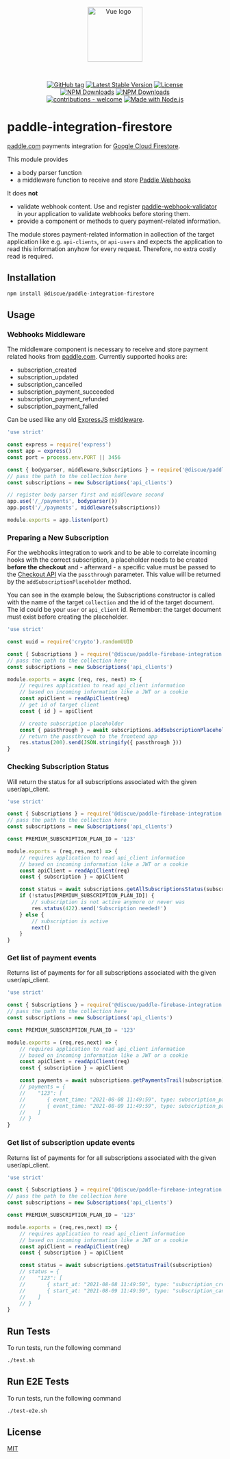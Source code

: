 
<p align="center">
<a href="https://www.discue.io/" target="_blank" rel="noopener noreferrer"><img width="128" src="https://www.discue.io/icons-fire-no-badge-square/web/icon-192.png" alt="Vue logo">
</a>
</p>

<br/>
<div align="center">

[![GitHub tag](https://img.shields.io/github/tag/discue/paddle-integration-firestore?include_prereleases=&sort=semver&color=blue)](https://github.com/discue/paddle-integration-firestore/releases/)
[![Latest Stable Version](https://img.shields.io/npm/v/@discue/paddle-integration-firestore.svg)](https://www.npmjs.com/package/@discue/paddle-integration-firestore)
[![License](https://img.shields.io/npm/l/@discue/paddle-integration-firestore.svg)](https://www.npmjs.com/package/@discue/paddle-integration-firestore)
<br/>
[![NPM Downloads](https://img.shields.io/npm/dt/@discue/paddle-integration-firestore.svg)](https://www.npmjs.com/package/@discue/paddle-integration-firestore)
[![NPM Downloads](https://img.shields.io/npm/dm/@discue/paddle-integration-firestore.svg)](https://www.npmjs.com/package/@discue/paddle-integration-firestore)
<br/>
[![contributions - welcome](https://img.shields.io/badge/contributions-welcome-blue)](/CONTRIBUTING.md "Go to contributions doc")
[![Made with Node.js](https://img.shields.io/badge/Node.js->=12-blue?logo=node.js&logoColor=white)](https://nodejs.org "Go to Node.js homepage")

</div>

# paddle-integration-firestore

[paddle.com](https://www.paddle.com/) payments integration for [Google Cloud Firestore](https://cloud.google.com/firestore).

This module provides 
- a body parser function
- a middleware function to receive and store [Paddle Webhooks](https://developer.paddle.com/getting-started/ef9af9f700849-working-with-paddle-webhooks)

It does **not** 
- validate webhook content. Use and register [paddle-webhook-validator](https://github.com/discue/paddle-webhook-validator) in your application to validate webhooks before storing them.
- provide a component or methods to query payment-related information. 

The module stores payment-related information in aollection of the target application like e.g. `api-clients`, or `api-users` and expects the application to read this information anyhow for every request. Therefore, no extra costly read is required.

## Installation
```bash
npm install @discue/paddle-integration-firestore
```

## Usage
### Webhooks Middleware
The middleware component is necessary to receive and store payment related hooks from [paddle.com](https://www.paddle.com/). Currently supported hooks are:
- subscription_created
- subscription_updated
- subscription_cancelled
- subscription_payment_succeeded
- subscription_payment_refunded
- subscription_payment_failed

Can be used like any old [ExpressJS](https://expressjs.com/) [middleware](https://expressjs.com/en/guide/using-middleware.html). 


```js
'use strict'

const express = require('express')
const app = express()
const port = process.env.PORT || 3456

const { bodyparser, middleware,Subscriptions } = require('@discue/paddle-firebase-integration')
// pass the path to the collection here
const subscriptions = new Subscriptions('api_clients')

// register body parser first and middleware second
app.use('/_/payments', bodyparser())
app.post('/_/payments', middleware(subscriptions))

module.exports = app.listen(port)
```

### Preparing a New Subscription
For the webhooks integration to work and to be able to correlate incoming hooks with the correct subscription, a placeholder needs to be created **before the checkout** and - afterward - a specific value must be passed to the [Checkout API](https://developer.paddle.com/guides/ZG9jOjI1MzU0MDQz-pass-parameters-to-the-checkout) via the `passthrough` parameter. This value will be returned by the `addSubscriptionPlaceholder` method.

You can see in the example below, the Subscriptions constructor is called with the name of the target `collection` and the id of the target document. The id could be your `user` or `api_client` id. Remember: the target document must exist before creating the placeholder.

```js
'use strict'

const uuid = require('crypto').randomUUID

const { Subscriptions } = require('@discue/paddle-firebase-integration')
// pass the path to the collection here
const subscriptions = new Subscriptions('api_clients')

module.exports = async (req, res, next) => {
    // requires application to read api_client information 
    // based on incoming information like a JWT or a cookie
    const apiClient = readApiClient(req)
    // get id of target client
    const { id } = apiClient

    // create subscription placeholder
    const { passthrough } = await subscriptions.addSubscriptionPlaceholder([id])
    // return the passthrough to the frontend app
    res.status(200).send(JSON.stringify({ passthrough }))
}
```

### Checking Subscription Status
Will return the status for all subscriptions associated with the given user/api_client.

```js
'use strict'

const { Subscriptions } = require('@discue/paddle-firebase-integration')
// pass the path to the collection here
const subscriptions = new Subscriptions('api_clients')

const PREMIUM_SUBSCRIPTION_PLAN_ID = '123'

module.exports = (req,res,next) => {
    // requires application to read api_client information 
    // based on incoming information like a JWT or a cookie
    const apiClient = readApiClient(req)
    const { subscription } = apiClient

    const status = await subscriptions.getAllSubscriptionsStatus(subscription)
    if (!status[PREMIUM_SUBSCRIPTION_PLAN_ID]) {
        // subscription is not active anymore or never was
        res.status(422).send('Subscription needed!')
    } else {
        // subscription is active
        next()
    }
}
```

### Get list of payment events
Returns list of payments for for all subscriptions associated with the given user/api_client.

```js
'use strict'

const { Subscriptions } = require('@discue/paddle-firebase-integration')
// pass the path to the collection here
const subscriptions = new Subscriptions('api_clients')

const PREMIUM_SUBSCRIPTION_PLAN_ID = '123'

module.exports = (req,res,next) => {
    // requires application to read api_client information 
    // based on incoming information like a JWT or a cookie
    const apiClient = readApiClient(req)
    const { subscription } = apiClient

    const payments = await subscriptions.getPaymentsTrail(subscription)
    // payments = {
    //    "123": [
    //       { event_time: "2021-08-08 11:49:59", type: subscription_payment_failed", ...},
    //       { event_time: "2021-08-09 11:49:59", type: subscription_payment_succeeded", ...},
    //    ]
    // }
}
```

### Get list of subscription update events
Returns list of payments for for all subscriptions associated with the given user/api_client.

```js
'use strict'

const { Subscriptions } = require('@discue/paddle-firebase-integration')
// pass the path to the collection here
const subscriptions = new Subscriptions('api_clients')

const PREMIUM_SUBSCRIPTION_PLAN_ID = '123'

module.exports = (req,res,next) => {
    // requires application to read api_client information 
    // based on incoming information like a JWT or a cookie
    const apiClient = readApiClient(req)
    const { subscription } = apiClient

    const status = await subscriptions.getStatusTrail(subscription)
    // status = {
    //    "123": [
    //       { start_at: "2021-08-08 11:49:59", type: "subscription_created", ... },
    //       { start_at: "2021-08-09 11:49:59", type: "subscription_cancelled", ... },
    //    ]
    // }
}
```

## Run Tests

To run tests, run the following command

```bash
./test.sh
```

## Run E2E Tests

To run tests, run the following command

```bash
./test-e2e.sh
```

## License

[MIT](https://choosealicense.com/licenses/mit/)

